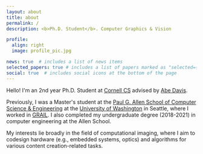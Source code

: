 ```yaml
---
layout: about
title: about
permalink: /
description: <b>Ph.D. Student</b>. Computer Graphics & Vision

profile:
  align: right
  image: profile_pic.jpg

news: true  # includes a list of news items
selected_papers: true # includes a list of papers marked as "selected={true}"
social: true  # includes social icons at the bottom of the page
---
```


Hello! I'm an 2nd year Ph.D. Student at [Cornell CS](https://www.cs.cornell.edu/) advised by [Abe Davis](http://abedavis.com/).

Previously, I was a Master's student at the [Paul G. Allen School of Computer Science & Engineering](https://www.cs.washington.edu/) at the [University of Washington](https://www.washington.edu/) in Seattle, where I worked in [GRAIL](https://grail.cs.washington.edu/). I also completed my undergraduate degree (2018-2021) in computer engineering at the Allen School.

My interests lie broadly in the field of computational imaging, where I aim to codesign hardware (e.g., embedded systems, optics) and algorithms for various content creation-related tasks.
